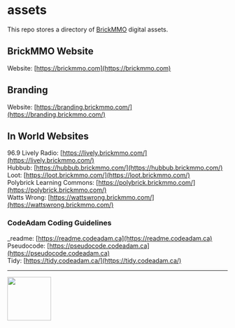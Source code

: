# assets

<style>@import url("//readme.codeadam.ca/readme.css");</style>

This repo stores a directory of [BrickMMO](http://brickmmo.com/) digital assets.

## BrickMMO Website

Website: [https://brickmmo.com](https://brickmmo.com)  

## Branding

Website: [https://branding.brickmmo.com/](https://branding.brickmmo.com/)  

## In World Websites

96.9 Lively Radio: [https://lively.brickmmo.com/](https://lively.brickmmo.com/)  
Hubbub: [https://hubbub.brickmmo.com/](https://hubbub.brickmmo.com/)  
Loot: [https://loot.brickmmo.com/](https://loot.brickmmo.com/)  
Polybrick Learning Commons: [https://polybrick.brickmmo.com/](https://polybrick.brickmmo.com/)  
Watts Wrong: [https://wattswrong.brickmmo.com/](https://wattswrong.brickmmo.com/)  

### CodeAdam Coding Guidelines

_readme: [https://readme.codeadam.ca](https://readme.codeadam.ca)  
Pseudocode: [https://pseudocode.codeadam.ca](https://pseudocode.codeadam.ca)  
Tidy: [https://tidy.codeadam.ca/](https://tidy.codeadam.ca/)  

---

<a href="https://brickmmo.com">
<img src="https://cdn.brickmmo.com/images@1.0.0/brickmmo-logo-coloured-horizontal.png" width="100">
</a>

<script src="https://cdn.brickmmo.com/bar@1.0.0/bar.js"></script>
